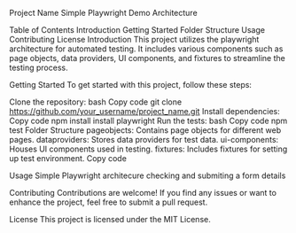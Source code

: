 Project Name
Simple Playwright Demo Architecture

Table of Contents
Introduction
Getting Started
Folder Structure
Usage
Contributing
License
Introduction
This project utilizes the playwright architecture for automated testing. It includes various components such as page objects, data providers, UI components, and fixtures to streamline the testing process.

Getting Started
To get started with this project, follow these steps:

Clone the repository:
bash
Copy code
git clone https://github.com/your_username/project_name.git
Install dependencies:
Copy code
npm install
install playwright
Run the tests:
bash
Copy code
npm test
Folder Structure
pageobjects: Contains page objects for different web pages.
dataproviders: Stores data providers for test data.
ui-components: Houses UI components used in testing.
fixtures: Includes fixtures for setting up test environment.
Copy code

Usage
Simple Playwright architecure checking and submiting a form details

Contributing
Contributions are welcome! If you find any issues or want to enhance the project, feel free to submit a pull request.

License
This project is licensed under the MIT License.
